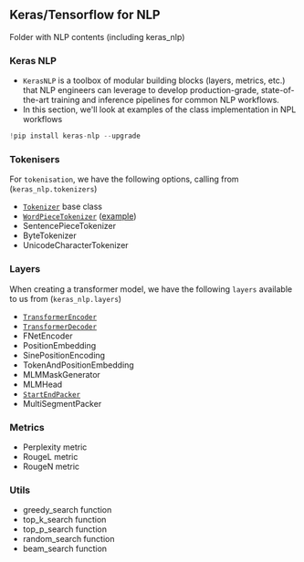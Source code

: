 
## Keras/Tensorflow for NLP

Folder with NLP contents (including keras_nlp)

### Keras NLP

- <code>KerasNLP</code> is a toolbox of modular building blocks (layers, metrics, etc.) that NLP engineers can leverage to develop production-grade, state-of-the-art training and inference pipelines for common NLP workflows.
- In this section, we'll look at examples of the class implementation in NPL workflows

```python
!pip install keras-nlp --upgrade
```

### Tokenisers

For <code>tokenisation</code>, we have the following options, calling from (<code>keras_nlp.tokenizers</code>)

- [<code>Tokenizer</code>](https://keras.io/api/keras_nlp/tokenizers/tokenizer/) base class
- [<code>WordPieceTokenizer</code>](https://keras.io/api/keras_nlp/tokenizers/word_piece_tokenizer/) ([example](https://github.com/shtrausslearning/nlp/blob/main/kerasNLP/wordpiecetokeniser_example.ipynb))
- SentencePieceTokenizer
- ByteTokenizer
- UnicodeCharacterTokenizer

### Layers

When creating a transformer model, we have the following <code>layers</code> available to us from (<code>keras_nlp.layers</code>)

- [<code>TransformerEncoder</code>](https://keras.io/api/keras_nlp/layers/transformer_encoder/)
- [<code>TransformerDecoder</code>](https://keras.io/api/keras_nlp/layers/transformer_decoder/)
- FNetEncoder
- PositionEmbedding
- SinePositionEncoding
- TokenAndPositionEmbedding
- MLMMaskGenerator
- MLMHead
- [<code>StartEndPacker</code>](https://keras.io/api/keras_nlp/layers/start_end_packer/)
- MultiSegmentPacker

### Metrics

- Perplexity metric
- RougeL metric
- RougeN metric

### Utils

- greedy_search function
- top_k_search function
- top_p_search function
- random_search function
- beam_search function
